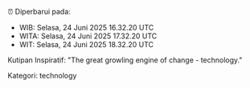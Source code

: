 ⏰ Diperbarui pada:
- WIB: Selasa, 24 Juni 2025 16.32.20 UTC
- WITA: Selasa, 24 Juni 2025 17.32.20 UTC
- WIT: Selasa, 24 Juni 2025 18.32.20 UTC

Kutipan Inspiratif:
"The great growling engine of change - technology."


Kategori: technology

